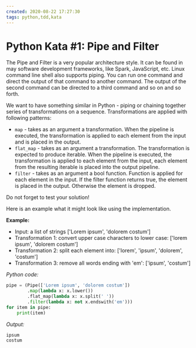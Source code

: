 ```yaml
---
created: 2020-08-22 17:27:30
tags: python,tdd,kata
---
```


# Python Kata #1: Pipe and Filter

The Pipe and Filter is a very popular architecture style. It can be found in may software development frameworks, like Spark, JavaScript, etc. Linux command line shell also supports piping. You can run one command and direct the output of that command to another command. The output of the second command can be directed to a third command and so on and so forth.

We want to have something similar in Python - piping or chaining together series of transformations on a sequence. Transformations are applied with following patterns:

* `map` - takes as an argument a transformation. When the pipeline is executed, the transformation is applied to each element from the  input and is placed in the output.
* `flat_map` - takes as an argument a transformation. The transformation is expected to produce iterable. When the pipeline is executed, the transformation is applied to each element from the input, each element from the resulting iterable is placed into the output pipeline.
* `filter` - takes as an argument a bool function. Function is applied for each element in the input. If the filter function returns true, the element is placed in the output. Otherwise the element is dropped.

Do not forget to test your solution!

Here is an example what it might look like using the implementation.

**Example:**

* Input: a list of strings ['Lorem ipsum', 'dolorem costum']
* Transformation 1: convert upper case characters to lower case:  ['lorem ipsum', 'dolorem costum']
* Transformation 2: split each element into: ['lorem', 'ipsum', 'dolorem', 'costum']
* Transformation 3: remove all words ending with 'em': ['ipsum', 'costum']

*Python code:*

```python
pipe = (Pipe(['Lorem ipsum', 'dolorem costum'])
        .map(lambda x: x.lower())
        .flat_map(lambda x: x.split(' '))
        .filter(lambda x: not x.endswith('em')))
for item in pipe:
    print(item)
```

*Output:*

```
ipsum
costum
```



 




